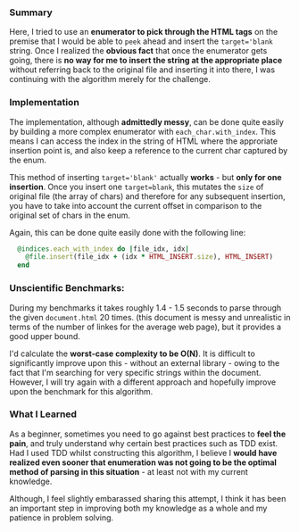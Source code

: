 ### Summary

Here, I tried to use an **enumerator to pick through the HTML tags** on the premise that I would be able to `peek` ahead and insert the `target='blank` string. Once I realized the **obvious fact** that once the enumerator gets going, there is **no way for me to insert the string at the appropriate place** without referring back to the original file and inserting it into there, I was continuing with the algorithm merely for the challenge.

### Implementation

The implementation, although **admittedly messy**, can be done quite easily by building a more complex enumerator with `each_char.with_index`. This means I can access the index in the string of HTML where the approriate insertion point is, and also keep a reference to the current char captured by the enum.

This method of inserting `target='blank'` actually **works** - but **only for one insertion**. Once you insert one `target=blank`, this mutates the `size` of original file (the array of chars) and therefore for any subsequent insertion, you have to take into account the current offset in comparison to the original set of chars in the enum.

Again, this can be done quite easily done with the following line:

```ruby
  @indices.each_with_index do |file_idx, idx|
    @file.insert(file_idx + (idx * HTML_INSERT.size), HTML_INSERT)
  end
```

### Unscientific Benchmarks:

During my benchmarks it takes roughly 1.4 - 1.5 seconds to parse through the given `document.html` 20 times. (this document is messy and unrealistic in terms of the number of linkes for the average web page), but it provides a good upper bound.

I'd calculate the **worst-case complexity to be O(N)**. It is difficult to significantly improve upon this - without an external library - owing to the fact that I'm searching for very specific strings within the document. However, I will try again with a different approach and hopefully improve upon the benchmark for this algorithm.

### What I Learned

As a beginner, sometimes you need to go against best practices to **feel the pain**, and truly understand why certain best practices such as TDD exist. Had I used TDD whilst constructing this algorithm, I believe I **would have realized even sooner that enumeration was not going to be the optimal method of parsing in this situation** - at least not with my current knowledge.

Although, I feel slightly embarassed sharing this attempt, I think it has been an important step in improving both my knowledge as a whole and my patience in problem solving.






